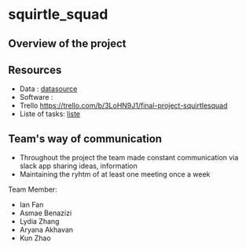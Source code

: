 # squirtle_squad

## Overview of the project

## Resources 
- Data : [datasource](https://pokemontcg.io/)
- Software :
- Trello https://trello.com/b/3LoHN9J1/final-project-squirtlesquad
- Liste of tasks: [liste](https://docs.google.com/spreadsheets/d/133HnyivTdR334dvsgrOn8IoTsdS8Uze6dNppac0ljDY/edit#gid=0)


## Team's way of communication

- Throughout the project the team made constant communication via slack app sharing ideas, information
- Maintaining the ryhtm of at least one meeting once a week

Team Member:

- Ian Fan 
- Asmae Benazizi
- Lydia Zhang
- Aryana Akhavan
- Kun Zhao

